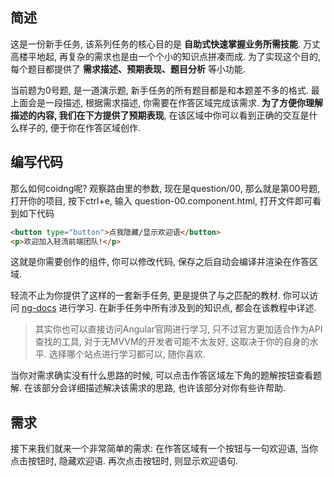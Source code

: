 ## 简述
这是一份新手任务, 该系列任务的核心目的是 **自助式快速掌握业务所需技能**. 万丈高楼平地起, 再复杂的需求也是由一个个小的知识点拼凑而成. 为了实现这个目的, 每个题目都提供了 **需求描述、预期表现、题目分析** 等小功能.

当前题为0号题, 是一道演示题, 新手任务的所有题目都是和本题差不多的格式. 最上面会是一段描述, 根据需求描述, 你需要在作答区域完成该需求. **为了方便你理解描述的内容, 我们在下方提供了预期表现**, 在该区域中你可以看到正确的交互是什么样子的, 便于你在作答区域创作.


## 编写代码
那么如何coidng呢? 观察路由里的参数, 现在是question/00, 那么就是第00号题, 打开你的项目, 按下ctrl+e, 输入 question-00.component.html, 打开文件即可看到如下代码
```html
<button type="button">点我隐藏/显示欢迎语</button>
<p>欢迎加入轻流前端团队!</p>
```
这就是你需要创作的组件, 你可以修改代码, 保存之后自动会编译并渲染在作答区域. 

轻流不止为你提供了这样的一套新手任务, 更是提供了与之匹配的教材. 你可以访问 [ng-docs](https://eve-sama.github.io/ng-docs) 进行学习. 在新手任务中所有涉及到的知识点, 都会在该教程中详述.

> 其实你也可以直接访问Angular官网进行学习, 只不过官方更加适合作为API查找的工具, 对于无MVVM的开发者可能不太友好, 这取决于你的自身的水平. 选择哪个站点进行学习都可以, 随你喜欢.

当你对需求确实没有什么思路的时候, 可以点击作答区域左下角的题解按钮查看题解. 在该部分会详细描述解决该需求的思路, 也许该部分对你有些许帮助.

## 需求
接下来我们就来一个非常简单的需求: 在作答区域有一个按钮与一句欢迎语, 当你点击按钮时, 隐藏欢迎语. 再次点击按钮时, 则显示欢迎语句.
